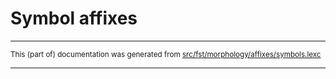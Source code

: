 
# Symbol affixes

* * *

<small>This (part of) documentation was generated from [src/fst/morphology/affixes/symbols.lexc](https://github.com/giellalt/lang-rmy/blob/main/src/fst/morphology/affixes/symbols.lexc)</small>

---

